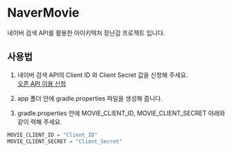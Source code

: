 # NaverMovie

네이버 검색 API를 활용한 아이키텍처 장난감 프로젝트 입니다.

## 사용법

1. 네이버 검색 API의 Client ID 와 Client Secret 값을 신청해 주세요.</br>
[오픈 API 이용 신청](https://developers.naver.com/docs/search/movie/)

2. app 폴더 안에 gradle.properties 파일을 생성해 줍니다.

3. gradle.properties 안에 MOVIE_CLIENT_ID, MOVIE_CLIENT_SECRET 아래와 같이 력해 주세요.
```kotlin
MOVIE_CLIENT_ID = "Client_ID"
MOVIE_CLIENT_SECRET = "Client_Secret"
```
